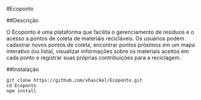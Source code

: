 #Ecoponto

##Descrição

O Ecoponto é uma plataforma que facilita o gerenciamento de resíduos e o acesso a pontos de coleta de materiais recicláveis. Os usuários podem cadastrar novos pontos de coleta, encontrar pontos próximos em um mapa interativo (ou lista), visualizar informações sobre os materiais aceitos em cada ponto e registrar suas próprias contribuições para a reciclagem.

##Instalação

```
git clone https://github.com/vhasckel/Ecoponto.git
cd Ecoponto
npm install
```
